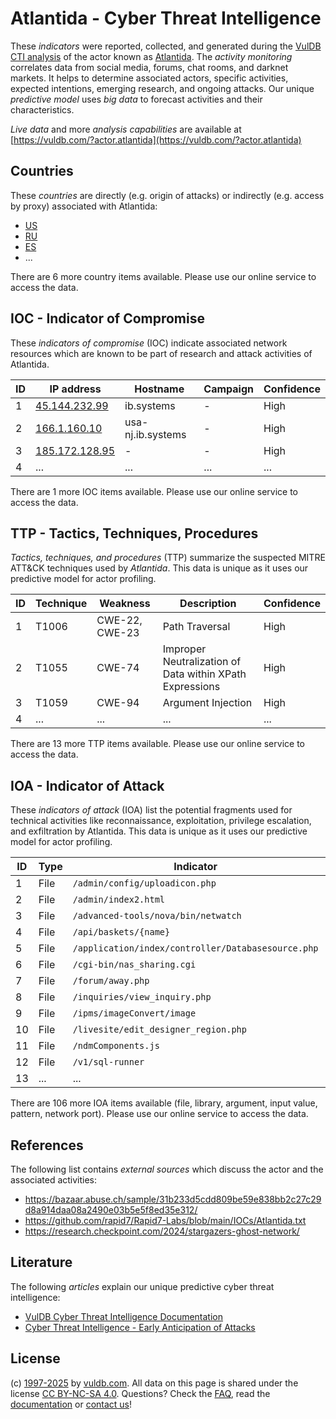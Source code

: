 # Atlantida - Cyber Threat Intelligence

These _indicators_ were reported, collected, and generated during the [VulDB CTI analysis](https://vuldb.com/?kb.cti) of the actor known as [Atlantida](https://vuldb.com/?actor.atlantida). The _activity monitoring_ correlates data from social media, forums, chat rooms, and darknet markets. It helps to determine associated actors, specific activities, expected intentions, emerging research, and ongoing attacks. Our unique _predictive model_ uses _big data_ to forecast activities and their characteristics.

_Live data_ and more _analysis capabilities_ are available at [https://vuldb.com/?actor.atlantida](https://vuldb.com/?actor.atlantida)

## Countries

These _countries_ are directly (e.g. origin of attacks) or indirectly (e.g. access by proxy) associated with Atlantida:

* [US](https://vuldb.com/?country.us)
* [RU](https://vuldb.com/?country.ru)
* [ES](https://vuldb.com/?country.es)
* ...

There are 6 more country items available. Please use our online service to access the data.

## IOC - Indicator of Compromise

These _indicators of compromise_ (IOC) indicate associated network resources which are known to be part of research and attack activities of Atlantida.

ID | IP address | Hostname | Campaign | Confidence
-- | ---------- | -------- | -------- | ----------
1 | [45.144.232.99](https://vuldb.com/?ip.45.144.232.99) | ib.systems | - | High
2 | [166.1.160.10](https://vuldb.com/?ip.166.1.160.10) | usa-nj.ib.systems | - | High
3 | [185.172.128.95](https://vuldb.com/?ip.185.172.128.95) | - | - | High
4 | ... | ... | ... | ...

There are 1 more IOC items available. Please use our online service to access the data.

## TTP - Tactics, Techniques, Procedures

_Tactics, techniques, and procedures_ (TTP) summarize the suspected MITRE ATT&CK techniques used by _Atlantida_. This data is unique as it uses our predictive model for actor profiling.

ID | Technique | Weakness | Description | Confidence
-- | --------- | -------- | ----------- | ----------
1 | T1006 | CWE-22, CWE-23 | Path Traversal | High
2 | T1055 | CWE-74 | Improper Neutralization of Data within XPath Expressions | High
3 | T1059 | CWE-94 | Argument Injection | High
4 | ... | ... | ... | ...

There are 13 more TTP items available. Please use our online service to access the data.

## IOA - Indicator of Attack

These _indicators of attack_ (IOA) list the potential fragments used for technical activities like reconnaissance, exploitation, privilege escalation, and exfiltration by Atlantida. This data is unique as it uses our predictive model for actor profiling.

ID | Type | Indicator | Confidence
-- | ---- | --------- | ----------
1 | File | `/admin/config/uploadicon.php` | High
2 | File | `/admin/index2.html` | High
3 | File | `/advanced-tools/nova/bin/netwatch` | High
4 | File | `/api/baskets/{name}` | High
5 | File | `/application/index/controller/Databasesource.php` | High
6 | File | `/cgi-bin/nas_sharing.cgi` | High
7 | File | `/forum/away.php` | High
8 | File | `/inquiries/view_inquiry.php` | High
9 | File | `/ipms/imageConvert/image` | High
10 | File | `/livesite/edit_designer_region.php` | High
11 | File | `/ndmComponents.js` | High
12 | File | `/v1/sql-runner` | High
13 | ... | ... | ...

There are 106 more IOA items available (file, library, argument, input value, pattern, network port). Please use our online service to access the data.

## References

The following list contains _external sources_ which discuss the actor and the associated activities:

* https://bazaar.abuse.ch/sample/31b233d5cdd809be59e838bb2c27c29d8a914daa08a2490e03b5e5f8ed35e312/
* https://github.com/rapid7/Rapid7-Labs/blob/main/IOCs/Atlantida.txt
* https://research.checkpoint.com/2024/stargazers-ghost-network/

## Literature

The following _articles_ explain our unique predictive cyber threat intelligence:

* [VulDB Cyber Threat Intelligence Documentation](https://vuldb.com/?kb.cti)
* [Cyber Threat Intelligence - Early Anticipation of Attacks](https://www.scip.ch/en/?labs.20201022)

## License

(c) [1997-2025](https://vuldb.com/?kb.changelog) by [vuldb.com](https://vuldb.com/?kb.about). All data on this page is shared under the license [CC BY-NC-SA 4.0](https://creativecommons.org/licenses/by-nc-sa/4.0/). Questions? Check the [FAQ](https://vuldb.com/?kb.faq), read the [documentation](https://vuldb.com/?kb) or [contact us](https://vuldb.com/?contact)!
